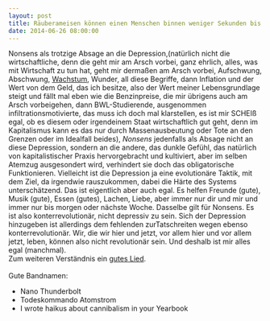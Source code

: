 ```yaml
---
layout: post
title: Räuberameisen können einen Menschen binnen weniger Sekunden bis auf die Knochen abnagen
date: 2014-06-26 08:00:00	
---
```






Nonsens als trotzige Absage an die Depression,(natürlich nicht die wirtschaftliche, denn die geht mir am Arsch vorbei, ganz ehrlich, alles, was mit Wirtschaft zu tun hat, geht mir dermaßen am Arsch vorbei, Aufschwung, Abschwung, [Wachstum](http://www.youtube.com/watch?v=7IpxhDRsgY0), Wunder, all diese Begriffe, dann Inflation und der Wert von dem Geld, das ich besitze, also der Wert meiner Lebensgrundlage steigt und fällt mal eben wie die Benzinpreise, die mir übrigens auch am Arsch vorbeigehen, dann BWL-Studierende, ausgenommen infiltrationsmotivierte, das muss ich doch mal klarstellen, es ist mir SCHEIß egal, ob es diesem oder irgendeinem Staat wirtschaftlich gut geht, denn im Kapitalismus kann es das nur durch Massenausbeutung oder Tote an den Grenzen oder im Idealfall beides), *Nonsens* jedenfalls als Absage nicht an diese Depression, sondern an die andere, das dunkle Gefühl, das natürlich von kapitalistischer Praxis hervorgebracht und kultiviert, aber im selben Atemzug ausgesondert wird, verhindert sie doch das obligatorische Funktionieren. Vielleicht ist die Depression ja eine evolutionäre Taktik, mit dem Ziel, da irgendwie rauszukommen, dabei die Härte des Systems unterschätzend. Das ist eigentlich aber auch egal. Es helfen Freunde (gute), Musik (gute), Essen (gutes), Lachen, Liebe, aber immer nur dir und mir und immer nur bis morgen oder nächste Woche. Dasselbe gilt für Nonsens. Es ist also konterrevolutionär, nicht depressiv zu sein. Sich der Depression hinzugeben ist allerdings dem fehlenden zurTatschreiten wegen ebenso konterrevolutionär. Wir, die wir hier und jetzt, vor allem hier und vor allem jetzt, leben, können also nicht revolutionär sein. Und deshalb ist mir alles egal (manchmal).<br>
Zum weiteren Verständnis ein [gutes Lied](http://www.youtube.com/watch?v=01Ij5j8hRuk).
   <br>
<br>
Gute Bandnamen:<br>
- Nano Thunderbolt<br>
- Todeskommando Atomstrom<br>
- I wrote haikus about cannibalism in your Yearbook<br>
<br>

